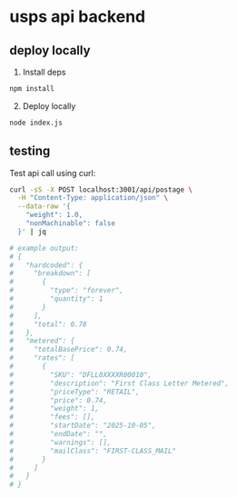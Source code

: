 # usps api backend

## deploy locally

1. Install deps

```sh
npm install
```

2. Deploy locally

```sh
node index.js
```

## testing

Test api call using curl:

```sh
curl -sS -X POST localhost:3001/api/postage \
  -H "Content-Type: application/json" \
  --data-raw '{
    "weight": 1.0,
    "nonMachinable": false
  }' | jq

# example output:
# {
#   "hardcoded": {
#     "breakdown": [
#       {
#         "type": "forever",
#         "quantity": 1
#       }
#     ],
#     "total": 0.78
#   },
#   "metered": {
#     "totalBasePrice": 0.74,
#     "rates": [
#       {
#         "SKU": "DFLL0XXXXR00010",
#         "description": "First Class Letter Metered",
#         "priceType": "RETAIL",
#         "price": 0.74,
#         "weight": 1,
#         "fees": [],
#         "startDate": "2025-10-05",
#         "endDate": "",
#         "warnings": [],
#         "mailClass": "FIRST-CLASS_MAIL"
#       }
#     ]
#   }
# }
```
